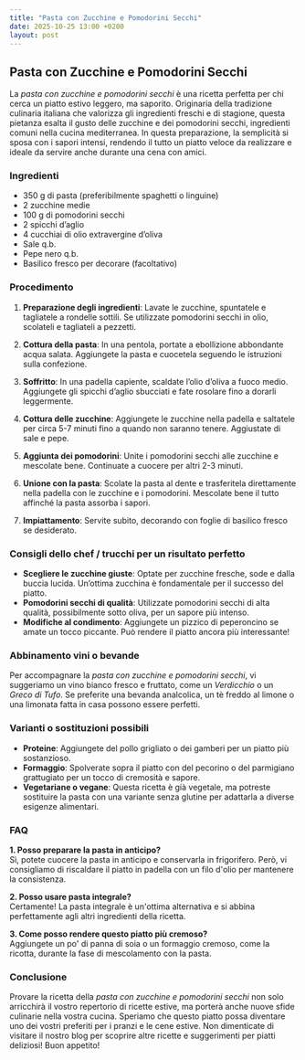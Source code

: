 ```yaml
---
title: "Pasta con Zucchine e Pomodorini Secchi"
date: 2025-10-25 13:00 +0200
layout: post
---
```


## Pasta con Zucchine e Pomodorini Secchi

La *pasta con zucchine e pomodorini secchi* è una ricetta perfetta per chi cerca un piatto estivo leggero, ma saporito. Originaria della tradizione culinaria italiana che valorizza gli ingredienti freschi e di stagione, questa pietanza esalta il gusto delle zucchine e dei pomodorini secchi, ingredienti comuni nella cucina mediterranea. In questa preparazione, la semplicità si sposa con i sapori intensi, rendendo il tutto un piatto veloce da realizzare e ideale da servire anche durante una cena con amici.

### Ingredienti

- 350 g di pasta (preferibilmente spaghetti o linguine)
- 2 zucchine medie
- 100 g di pomodorini secchi
- 2 spicchi d’aglio
- 4 cucchiai di olio extravergine d’oliva
- Sale q.b.
- Pepe nero q.b.
- Basilico fresco per decorare (facoltativo)

### Procedimento

1. **Preparazione degli ingredienti**: Lavate le zucchine, spuntatele e tagliatele a rondelle sottili. Se utilizzate pomodorini secchi in olio, scolateli e tagliateli a pezzetti.
   
2. **Cottura della pasta**: In una pentola, portate a ebollizione abbondante acqua salata. Aggiungete la pasta e cuocetela seguendo le istruzioni sulla confezione.

3. **Soffritto**: In una padella capiente, scaldate l’olio d’oliva a fuoco medio. Aggiungete gli spicchi d’aglio sbucciati e fate rosolare fino a dorarli leggermente.

4. **Cottura delle zucchine**: Aggiungete le zucchine nella padella e saltatele per circa 5-7 minuti fino a quando non saranno tenere. Aggiustate di sale e pepe.

5. **Aggiunta dei pomodorini**: Unite i pomodorini secchi alle zucchine e mescolate bene. Continuate a cuocere per altri 2-3 minuti.

6. **Unione con la pasta**: Scolate la pasta al dente e trasferitela direttamente nella padella con le zucchine e i pomodorini. Mescolate bene il tutto affinché la pasta assorba i sapori.

7. **Impiattamento**: Servite subito, decorando con foglie di basilico fresco se desiderato.

### Consigli dello chef / trucchi per un risultato perfetto

- **Scegliere le zucchine giuste**: Optate per zucchine fresche, sode e dalla buccia lucida. Un’ottima zucchina è fondamentale per il successo del piatto.
- **Pomodorini secchi di qualità**: Utilizzate pomodorini secchi di alta qualità, possibilmente sotto oliva, per un sapore più intenso.
- **Modifiche al condimento**: Aggiungete un pizzico di peperoncino se amate un tocco piccante. Può rendere il piatto ancora più interessante!

### Abbinamento vini o bevande

Per accompagnare la *pasta con zucchine e pomodorini secchi*, vi suggeriamo un vino bianco fresco e fruttato, come un *Verdicchio* o un *Greco di Tufo*. Se preferite una bevanda analcolica, un tè freddo al limone o una limonata fatta in casa possono essere perfetti.

### Varianti o sostituzioni possibili

- **Proteine**: Aggiungete del pollo grigliato o dei gamberi per un piatto più sostanzioso.
- **Formaggio**: Spolverate sopra il piatto con del pecorino o del parmigiano grattugiato per un tocco di cremosità e sapore.
- **Vegetariane o vegane**: Questa ricetta è già vegetale, ma potreste sostituire la pasta con una variante senza glutine per adattarla a diverse esigenze alimentari.

### FAQ

**1. Posso preparare la pasta in anticipo?**  
Sì, potete cuocere la pasta in anticipo e conservarla in frigorifero. Però, vi consigliamo di riscaldare il piatto in padella con un filo d'olio per mantenere la consistenza.

**2. Posso usare pasta integrale?**  
Certamente! La pasta integrale è un'ottima alternativa e si abbina perfettamente agli altri ingredienti della ricetta.

**3. Come posso rendere questo piatto più cremoso?**  
Aggiungete un po' di panna di soia o un formaggio cremoso, come la ricotta, durante la fase di mescolamento con la pasta.

### Conclusione

Provare la ricetta della *pasta con zucchine e pomodorini secchi* non solo arricchirà il vostro repertorio di ricette estive, ma porterà anche nuove sfide culinarie nella vostra cucina. Speriamo che questo piatto possa diventare uno dei vostri preferiti per i pranzi e le cene estive. Non dimenticate di visitare il nostro blog per scoprire altre ricette e suggerimenti per piatti deliziosi! Buon appetito!